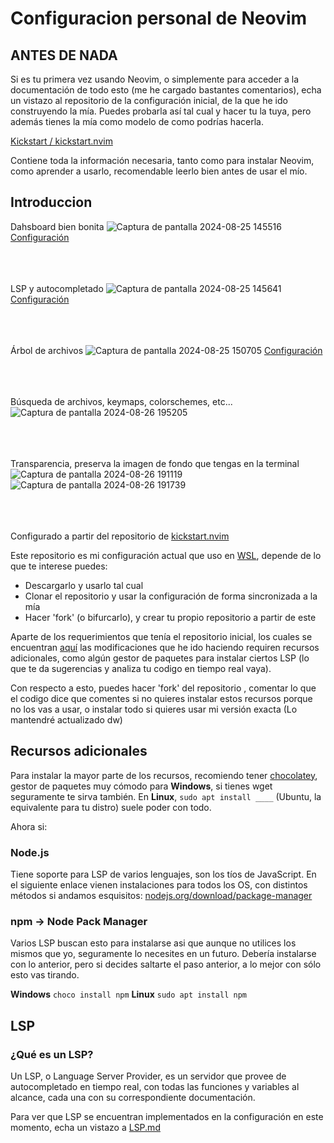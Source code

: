 # Configuracion personal de Neovim

## ANTES DE NADA
Si es tu primera vez usando Neovim, o simplemente para acceder a la documentación de todo esto
(me he cargado bastantes comentarios), echa un vistazo al repositorio de la configuración inicial, de la
que he ido construyendo la mía. Puedes probarla así tal cual y hacer tu la tuya, pero además tienes la mía
como modelo de como podrías hacerla.

[Kickstart / kickstart.nvim](https://github.com/nvim-lua/kickstart.nvim)

Contiene toda la información necesaria, tanto como para instalar Neovim, como aprender a usarlo, recomendable
leerlo bien antes de usar el mío.

## Introduccion

Dahsboard bien bonita
![Captura de pantalla 2024-08-25 145516](https://github.com/user-attachments/assets/abf3e11d-d91f-45a7-905f-bc7968905ade)
[Configuración](https://github.com/krisMG21/config.nvim/blob/master/lua/plugins/dashboard.lua)
<br/><br/><br/><br/>

LSP y autocompletado
![Captura de pantalla 2024-08-25 145641](https://github.com/user-attachments/assets/9e035851-ad84-4304-bbc4-05bc5e3158a0)
[Configuración](https://github.com/krisMG21/config.nvim/blob/master/lua/plugins/lsp)
<br/><br/><br/><br/>

Árbol de archivos
![Captura de pantalla 2024-08-25 150705](https://github.com/user-attachments/assets/c789aeb1-2711-4fa4-9dff-bc7fb790fa34)
[Configuración](https://github.com/krisMG21/config.nvim/blob/master/lua/plugins/kickstart/neo-tree.lua)
<br/><br/><br/><br/>

Búsqueda de archivos, keymaps, colorschemes, etc...
![Captura de pantalla 2024-08-26 195205](https://github.com/user-attachments/assets/3754a8ad-cf8c-4afb-906f-c0b1046e4ea0)
<br/><br/><br/><br/>

Transparencia, preserva la imagen de fondo que tengas en la terminal
![Captura de pantalla 2024-08-26 191119](https://github.com/user-attachments/assets/76d55583-0b83-4808-964d-10af87ac2328)
![Captura de pantalla 2024-08-26 191739](https://github.com/user-attachments/assets/b4d57447-2d33-4605-b662-84b7400813f4)
<br/><br/><br/><br/>


Configurado a partir del repositorio de [kickstart.nvim](https://github.com/nvim-lua/kickstart.nvim)

Este repositorio es mi configuración actual que uso en [WSL](https://www.arsys.es/blog/wsl-windows-subsystem-linux#:~:text=WSL%20corresponde%20con%20las%20siglas,familia%20GNU%2FLinux%20en%20Windows.), depende de lo que te interese puedes: 
* Descargarlo y usarlo tal cual
* Clonar el repositorio y usar la configuración de forma sincronizada a la mía
* Hacer 'fork' (o bifurcarlo), y crear tu propio repositorio a partir de este

Aparte de los requerimientos que tenía el repositorio inicial, los cuales se encuentran [aquí](##Installation)
las modificaciones que he ido haciendo requiren recursos adicionales, como algún gestor de paquetes para instalar 
ciertos LSP (lo que te da sugerencias y analiza tu codigo en tiempo real vaya).

Con respecto a esto, puedes hacer 'fork' del repositorio , comentar lo que el codigo dice que comentes si no 
quieres instalar estos recursos porque no los vas a usar, o instalar todo si quieres usar mi versión exacta
(Lo mantendré actualizado dw)

## Recursos adicionales

Para instalar la mayor parte de los recursos, recomiendo tener [chocolatey](https://chocolatey.org/install), 
gestor de paquetes muy cómodo para **Windows**, si tienes wget seguramente te sirva también.
En **Linux**, ```sudo apt install ____``` (Ubuntu, la equivalente para tu distro) suele poder con todo.

Ahora si:

### Node.js
Tiene soporte para LSP de varios lenguajes, son los tíos de JavaScript.
En el siguiente enlace vienen instalaciones para todos los OS, con distintos métodos si andamos esquisitos:
[nodejs.org/download/package-manager](https://nodejs.org/en/download/package-manager)

### npm -> Node Pack Manager
Varios LSP buscan esto para instalarse asi que aunque no utilices los mismos que yo, seguramente lo necesites
en un futuro. Debería instalarse con lo anterior, pero si decides saltarte el paso anterior, a lo mejor con
sólo esto vas tirando.

**Windows** ```choco install npm```
**Linux** ```sudo apt install npm```

## LSP
### ¿Qué es un LSP?
Un LSP, o Language Server Provider, es un servidor que provee de autocompletado en tiempo real, con todas las funciones y variables al alcance, cada una con su correspondiente documentación.

Para ver que LSP se encuentran implementados en la configuración en este momento, echa un vistazo a [LSP.md](https://github.com/krisMG21/config.nvim/blob/master/LSP.md)
